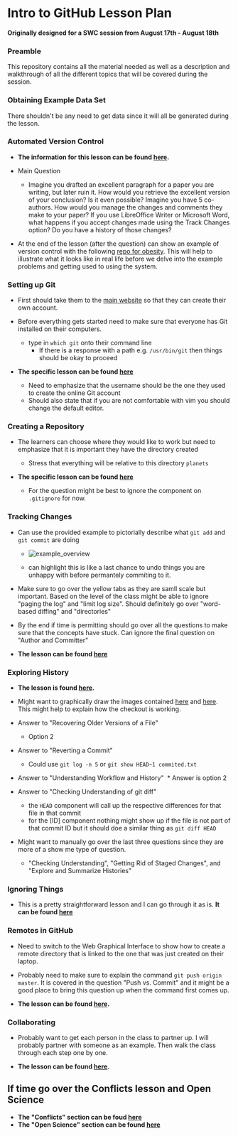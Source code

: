 # Intro to GitHub Lesson Plan
**Originally designed for a SWC session from August 17th - August 18th**

### Preamble

This repository contains all the material needed as well as a description and walkthrough of all the different topics that will be covered during the session. 

### Obtaining Example Data Set

There shouldn't be any need to get data since it will all be generated during the lesson. 

### Automated Version Control

* **The information for this lesson can be found [here](https://swcarpentry.github.io/git-novice/01-basics/).** 

* Main Question
  * Imagine you drafted an excellent paragraph for a paper you are writing, but later ruin it. How would you retrieve the excellent version of your conclusion? Is it even possible? Imagine you have 5 co-authors. How would you manage the changes and comments they make to your paper? If you use LibreOffice Writer or Microsoft Word, what happens if you accept changes made using the Track Changes option? Do you have a history of those changes?

* At the end of the lesson (after the question) can show an example of version control with the following [repo for obesity](https://github.com/SchlossLab/Sze_Obesity_mBio_2016/commits/master). This will help to illustrate what it looks like in real life before we delve into the example problems and getting used to using the system.


### Setting up Git

* First should take them to the [main website](https://github.com/) so that they can create their own account.

* Before everything gets started need to make sure that everyone has Git installed on their computers.
  * type in `which git` onto their command line
    * If there is a response with a path e.g. `/usr/bin/git` then things should be okay to proceed

* **The specific lesson can be found [here](https://swcarpentry.github.io/git-novice/02-setup/)**
  * Need to emphasize that the username should be the one they used to create the online Git account
  * Should also state that if you are not comfortable with vim you should change the default editor.


### Creating a Repository

* The learners can choose where they would like to work but need to emphasize that it is important they have the directory created
  * Stress that everything will be relative to this directory `planets`
  
* **The specific lesson can be found [here](https://swcarpentry.github.io/git-novice/03-create/)**
  * For the question might be best to ignore the component on `.gitignore` for now. 


### Tracking Changes

* Can use the provided example to pictorially describe what `git add` and `git commit` are doing
  * ![example_overview](https://swcarpentry.github.io/git-novice/fig/git-committing.svg)
  
  * can highlight this is like a last chance to undo things you are unhappy with before permantely commiting to it.
  
* Make sure to go over the yellow tabs as they are samll scale but important. Based on the level of the class might be able to ignore "paging the log" and "limit log size". Should definitely go over "word-based diffing" and "directories"

* By the end if time is permitting should go over all the questions to make sure that the concepts have stuck. Can ignore the final question on "Author and Committer" 

* **The lesson can be found [here](https://swcarpentry.github.io/git-novice/04-changes/)**


### Exploring History

* **The lesson is found [here](https://swcarpentry.github.io/git-novice/05-history/).**

* Might want to graphically draw the images contained [here](https://raw.githubusercontent.com/swcarpentry/git-novice/gh-pages/fig/git-checkout.svg) and [here](https://github.com/swcarpentry/git-novice/blob/gh-pages/fig/git_staging.svg). This might help to explain how the checkout is working.

* Answer to "Recovering Older Versions of a File"
  * Option 2

* Answer to "Reverting a Commit"
  * Could use `git log -n 5` or `git show HEAD~1 commited.txt`
  
* Answer to "Understanding Workflow and History"
  * Answer is option 2

* Answer to "Checking Understanding of git diff"
  * the `HEAD` component will call up the respective differences for that file in that commit
  * for the [ID] component nothing might show up if the file is not part of that commit ID but it should doe a similar thing as `git diff HEAD`
  
* Might want to manually go over the last three questions since they are more of a show me type of question.
  * "Checking Understanding", "Getting Rid of Staged Changes", and "Explore and Summarize Histories"


### Ignoring Things

* This is a pretty straightforward lesson and I can go through it as is. **It can be found [here](https://swcarpentry.github.io/git-novice/06-ignore/)**

### Remotes in GitHub

* Need to switch to the Web Graphical Interface to show how to create a remote directory that is linked to the one that was just created on their laptop.

* Probably need to make sure to explain the command `git push origin master`. It is covered in the question "Push vs. Commit" and it might be a good place to bring this question up when the command first comes up.

* **The lesson can be found [here](https://swcarpentry.github.io/git-novice/07-github/).**


### Collaborating

* Probably want to get each person in the class to partner up. I will probably partner with someone as an example. Then walk the class through each step one by one.

* **The lesson can be found [here](https://swcarpentry.github.io/git-novice/08-collab/).**

## If time go over the Conflicts lesson and Open Science

* **The "Conflicts" section can be foud [here](https://swcarpentry.github.io/git-novice/09-conflict/)**
* **The "Open Science" section can be found [here](https://swcarpentry.github.io/git-novice/10-open/)**



